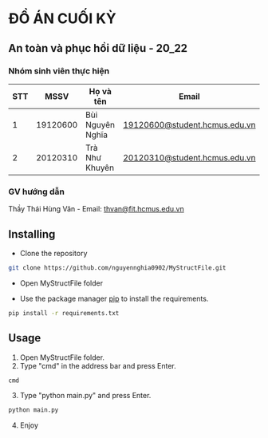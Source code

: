 # ĐỒ ÁN CUỐI KỲ 
## An toàn và phục hồi dữ liệu - 20_22



### Nhóm sinh viên thực hiện
| STT | MSSV | Họ và tên | Email |
|---|---|---|---|
| 1 | 19120600 | Bùi Nguyên Nghĩa | 19120600@student.hcmus.edu.vn |
| 2 | 20120310 | Trà Như Khuyên | 20120310@student.hcmus.edu.vn |
### GV hướng dẫn
Thầy Thái Hùng Văn - Email: thvan@fit.hcmus.edu.vn



## Installing
* Clone the repository

```bash
git clone https://github.com/nguyennghia0902/MyStructFile.git
```

* Open MyStructFile folder

* Use the package manager [pip](https://pip.pypa.io/en/stable/) to install the requirements.

```bash
pip install -r requirements.txt
```

## Usage
1. Open MyStructFile folder.
2. Type "cmd" in the address bar and press Enter.
```bash
cmd
```
3. Type "python main.py" and press Enter.
```bash
python main.py
```
4. Enjoy